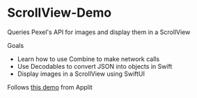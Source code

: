 # ScrollView-Demo
Queries Pexel's API for images and display them in a ScrollView

Goals
- Learn how to use Combine to make network calls
- Use Decodables to convert JSON into objects in Swift
- Display images in a ScrollView using SwiftUI

Follows [this demo](https://www.applit.io/blog/simple-ios-photo-feed/) from Applit
